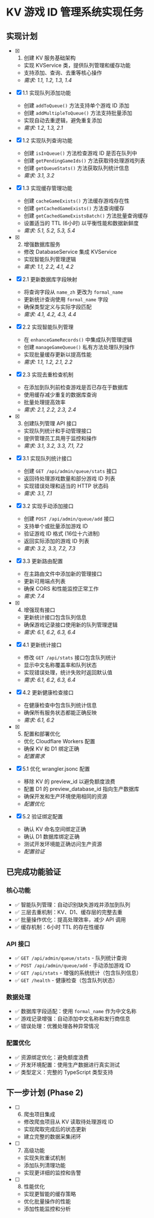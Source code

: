 # KV 游戏 ID 管理系统实现任务

## 实现计划

- [x] 1. 创建 KV 服务基础架构
  - 实现 KVService 类，提供队列管理和缓存功能
  - 支持添加、查询、去重等核心操作
  - _需求: 1.1, 1.2, 1.3, 1.4_

- [x] 1.1 实现队列添加功能
  - 创建 `addToQueue()` 方法支持单个游戏 ID 添加
  - 创建 `addMultipleToQueue()` 方法支持批量添加
  - 实现自动去重逻辑，避免重复添加
  - _需求: 1.2, 1.3, 2.1_

- [x] 1.2 实现队列查询功能
  - 创建 `isInQueue()` 方法检查游戏 ID 是否在队列中
  - 创建 `getPendingGameIds()` 方法获取待处理游戏列表
  - 创建 `getQueueStats()` 方法获取队列统计信息
  - _需求: 3.1, 3.2_

- [x] 1.3 实现缓存管理功能
  - 创建 `cacheGameExists()` 方法缓存游戏存在性
  - 创建 `getCachedGameExists()` 方法查询缓存
  - 创建 `getCachedGameExistsBatch()` 方法批量查询缓存
  - 设置适当的 TTL (6小时) 以平衡性能和数据新鲜度
  - _需求: 5.1, 5.2, 5.3, 5.4_

- [x] 2. 增强数据库服务
  - 修改 DatabaseService 集成 KVService
  - 实现智能队列管理逻辑
  - _需求: 1.1, 2.2, 4.1, 4.2_

- [x] 2.1 更新数据库字段映射
  - 将查询字段从 `name_zh` 更改为 `formal_name`
  - 更新统计查询使用 `formal_name` 字段
  - 确保类型定义与实际字段匹配
  - _需求: 4.1, 4.2, 4.3, 4.4_

- [x] 2.2 实现智能队列管理
  - 在 `enhanceGameRecords()` 中集成队列管理逻辑
  - 创建 `manageGameQueue()` 私有方法处理队列操作
  - 实现批量缓存更新以提高性能
  - _需求: 1.1, 1.2, 2.1, 2.2_

- [x] 2.3 实现去重检查机制
  - 在添加到队列前检查游戏是否已存在于数据库
  - 使用缓存减少重复的数据库查询
  - 批量处理提高效率
  - _需求: 2.1, 2.2, 2.3, 2.4_

- [x] 3. 创建队列管理 API 接口
  - 实现队列统计和手动管理接口
  - 提供管理员工具用于监控和操作
  - _需求: 3.1, 3.2, 3.3, 7.1, 7.2_

- [x] 3.1 实现队列统计接口
  - 创建 `GET /api/admin/queue/stats` 接口
  - 返回待处理游戏数量和部分游戏 ID 列表
  - 实现错误处理和适当的 HTTP 状态码
  - _需求: 3.1, 7.1_

- [x] 3.2 实现手动添加接口
  - 创建 `POST /api/admin/queue/add` 接口
  - 支持单个或批量添加游戏 ID
  - 验证游戏 ID 格式 (16位十六进制)
  - 返回实际添加的游戏 ID 列表
  - _需求: 3.2, 3.3, 7.2, 7.3_

- [x] 3.3 更新路由配置
  - 在主路由文件中添加新的管理接口
  - 更新可用端点列表
  - 确保 CORS 和性能监控正常工作
  - _需求: 7.4_

- [x] 4. 增强现有接口
  - 更新统计接口包含队列信息
  - 确保游戏记录接口使用新的队列管理逻辑
  - _需求: 6.1, 6.2, 6.3, 6.4_

- [x] 4.1 更新统计接口
  - 修改 `GET /api/stats` 接口包含队列统计
  - 显示中文名称覆盖率和队列状态
  - 实现错误处理，统计失败时返回默认值
  - _需求: 6.1, 6.2, 6.3, 6.4_

- [x] 4.2 更新健康检查接口
  - 在健康检查中包含队列统计信息
  - 确保所有服务状态都能正确反映
  - _需求: 6.1, 6.2_

- [x] 5. 配置和部署优化
  - 优化 Cloudflare Workers 配置
  - 确保 KV 和 D1 绑定正确
  - _配置需求_

- [x] 5.1 优化 wrangler.jsonc 配置
  - 移除 KV 的 preview_id 以避免额度浪费
  - 配置 D1 的 preview_database_id 指向生产数据库
  - 确保开发和生产环境使用相同的资源
  - _配置优化_

- [x] 5.2 验证绑定配置
  - 确认 KV 命名空间绑定正确
  - 确认 D1 数据库绑定正确
  - 测试开发环境能正确访问生产资源
  - _配置验证_

## 已完成功能验证

### 核心功能
- ✅ 智能队列管理：自动识别缺失游戏并添加到队列
- ✅ 三层去重机制：KV、D1、缓存层的完整去重
- ✅ 批量操作优化：提高处理效率，减少 API 调用
- ✅ 缓存机制：6小时 TTL 的存在性缓存

### API 接口
- ✅ `GET /api/admin/queue/stats` - 队列统计查询
- ✅ `POST /api/admin/queue/add` - 手动添加游戏 ID
- ✅ `GET /api/stats` - 增强的系统统计（包含队列信息）
- ✅ `GET /health` - 健康检查（包含队列状态）

### 数据处理
- ✅ 数据库字段适配：使用 `formal_name` 作为中文名称
- ✅ 游戏记录增强：自动添加中文名称和发行商信息
- ✅ 错误处理：优雅处理各种异常情况

### 配置优化
- ✅ 资源绑定优化：避免额度浪费
- ✅ 开发环境配置：使用生产数据进行真实测试
- ✅ 类型定义：完整的 TypeScript 类型支持

## 下一步计划 (Phase 2)

- [ ] 6. 爬虫项目集成
  - 修改爬虫项目从 KV 读取待处理游戏 ID
  - 实现爬取完成后的状态更新
  - 建立完整的数据采集闭环

- [ ] 7. 高级功能
  - 实现失败重试机制
  - 添加队列清理功能
  - 实现更详细的监控和告警

- [ ] 8. 性能优化
  - 实现更智能的缓存策略
  - 优化批量操作的性能
  - 添加性能监控和分析